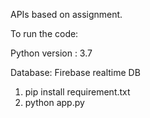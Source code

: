 APIs based on assignment.

To run the code:

Python version : 3.7

Database: Firebase realtime DB

1. pip install requirement.txt
2. python app.py


